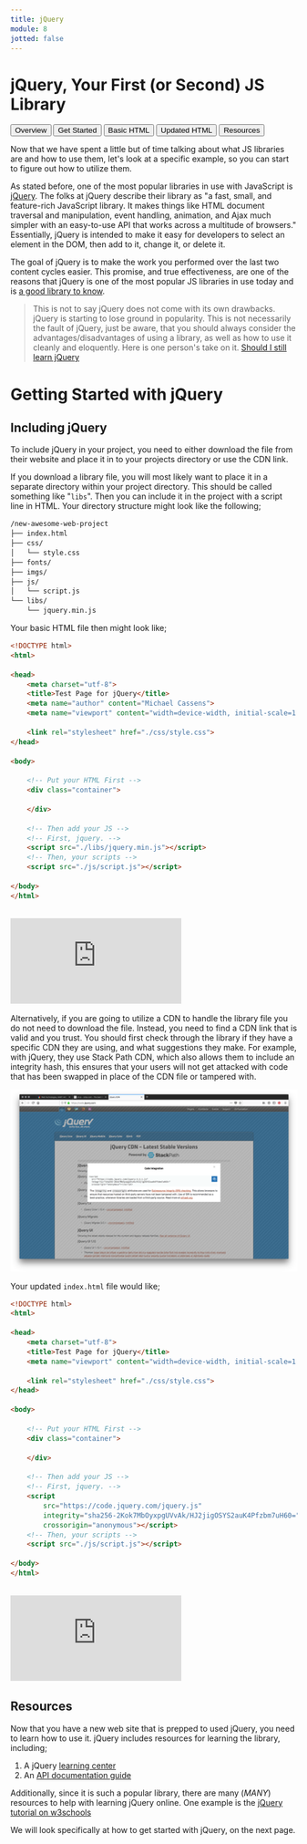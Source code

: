 ```yaml
---
title: jQuery
module: 8
jotted: false
---
```


# jQuery, Your First (or Second) JS Library

<div class="tab">
  <button class="tablinks active" onclick="openTab(event, 'Overview')">Overview</button>
<button class="tablinks" onclick="openTab(event, 'started')">Get Started</button>
  <button class="tablinks" onclick="openTab(event, 'basic')">Basic HTML</button>
  <button class="tablinks" onclick="openTab(event, 'updated')">Updated HTML</button>
  <button class="tablinks" onclick="openTab(event, 'using')">Resources</button>
</div>
<div id="Overview" class="tabcontent" style="display:block">
<div class="tabhtml" markdown="1">

Now that we have spent a little but of time talking about what JS libraries are and how to use them, let's look at a specific example, so you can start to figure out how to utilize them.

As stated before, one of the most popular libraries in use with JavaScript is <a href="http://jquery.com" target="_blank">jQuery</a>. The folks at jQuery describe their library as "a fast, small, and feature-rich JavaScript library. It makes things like HTML document traversal and manipulation, event handling, animation, and Ajax much simpler with an easy-to-use API that works across a multitude of browsers." Essentially, jQuery is intended to make it easy for developers to select an element in the DOM, then add to it, change it, or delete it.

The goal of jQuery is to make the work you performed over the last two content cycles easier. This promise, and true effectiveness, are one of the reasons that jQuery is one of the most popular JS libraries in use today and is <a href="https://medium.com/javascript-scene/top-javascript-frameworks-and-topics-to-learn-in-2020-and-the-new-decade-ced6e9d812f9" target="_blank">a good library to know</a>.

> This is not to say jQuery does not come with its own drawbacks. jQuery is starting to lose ground in popularity. This is not necessarily the fault of jQuery, just be aware, that you should always consider the advantages/disadvantages of using a library, as well as how to use it cleanly and eloquently.  Here is one person's take on it. <a href="https://codingreflections.com/should-i-learn-jquery/" target="_blank">Should I still learn jQuery</a>

</div>
</div>

<div id="started" class="tabcontent">
<div class="tabhtml" markdown="1">

# Getting Started with jQuery

## Including jQuery

To include jQuery in your project, you need to either download the file from their website and place it in to your projects directory or use the CDN link.

If you download a library file, you will most likely want to place it in a separate directory within your project directory. This should be called something like "`libs`". Then you can include it in the project with a script line in HTML. Your directory structure might look like the following;

```bash
/new-awesome-web-project
├── index.html
├── css/
│   └── style.css
├── fonts/
├── imgs/
├── js/
│   └── script.js
└── libs/
    └── jquery.min.js
```

</div>
</div>

<div id="basic" class="tabcontent">
<div class="tabhtml" markdown="1">

Your basic HTML file then might look like;

```html
<!DOCTYPE html>
<html>

<head>
    <meta charset="utf-8">
    <title>Test Page for jQuery</title>
    <meta name="author" content="Michael Cassens">
    <meta name="viewport" content="width=device-width, initial-scale=1.0">

    <link rel="stylesheet" href="./css/style.css">
</head>

<body>

    <!-- Put your HTML First -->
    <div class="container">

    </div>

    <!-- Then add your JS -->
    <!-- First, jquery. -->
    <script src="./libs/jquery.min.js"></script>
    <!-- Then, your scripts -->
    <script src="./js/script.js"></script>

</body>
</html>
```

<br/>

<div class="embed-responsive embed-responsive-16by9"><iframe class="embed-responsive-item" src="https://www.youtube.com/embed/wpcPIroR9Ic" frameborder="0" allowfullscreen></iframe></div>

Alternatively, if you are going to utilize a CDN to handle the library file you do not need to download the file. Instead, you need to find a CDN link that is valid and you trust. You should first check through the library if they have a specific CDN they are using, and what suggestions they make. For example, with jQuery, they use Stack Path CDN, which also allows them to include an integrity hash, this ensures that your users will not get attacked with code that has been swapped in place of the CDN file or tampered with.

![Demonstration of jQuery's CDN suggestions](../imgs/jquery-cdn.png "Demonstration of jQuery's CDN suggestions")

</div>
</div>

<div id="updated" class="tabcontent">
<div class="tabhtml" markdown="1">

Your updated `index.html` file would like;

```html
<!DOCTYPE html>
<html>

<head>
    <meta charset="utf-8">
    <title>Test Page for jQuery</title>
    <meta name="viewport" content="width=device-width, initial-scale=1.0">

    <link rel="stylesheet" href="./css/style.css">
</head>

<body>

    <!-- Put your HTML First -->
    <div class="container">

    </div>

    <!-- Then add your JS -->
    <!-- First, jquery. -->
    <script
        src="https://code.jquery.com/jquery.js"
        integrity="sha256-2Kok7MbOyxpgUVvAk/HJ2jigOSYS2auK4Pfzbm7uH60="
        crossorigin="anonymous"></script>
    <!-- Then, your scripts -->
    <script src="./js/script.js"></script>

</body>
</html>
```
<br/>

<div class="embed-responsive embed-responsive-16by9"><iframe class="embed-responsive-item" src="https://www.youtube.com/embed/TJQVgk69pfA" frameborder="0" allowfullscreen></iframe></div>

</div>
</div>

<div id="using" class="tabcontent">
<div class="tabhtml" markdown="1">

## Resources

Now that you have a new web site that is prepped to used jQuery, you need to learn how to use it. jQuery includes resources for learning the library, including;

1. A jQuery <a href="http://learn.jquery.com" target="_new">learning center</a>
2. An <a href="http://api.jquery.com" target="_blank">API documentation guide</a>

Additionally, since it is such a popular library, there are many (_MANY_) resources to help with learning jQuery online. One example is the <a href="https://www.w3schools.com/jquery/default.asp" target="_blank">jQuery tutorial on w3schools</a>

We will look specifically at how to get started with jQuery, on the next page.

</div>
</div>

